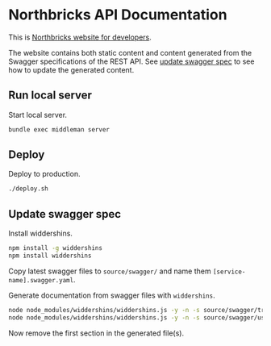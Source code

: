 # Northbricks API Documentation

This is [Northbricks website for developers](http://www.northbricks.io).

The website contains both static content and content generated from the Swagger specifications of the REST API. See [update swagger spec](#update-swagger-spec) to see how to update the generated content.

## Run local server

Start local server.
```sh
bundle exec middleman server
```

## Deploy

Deploy to production.
```sh
./deploy.sh
```

## Update swagger spec

Install widdershins.
```sh
npm install -g widdershins
npm install widdershins
```

Copy latest swagger files to `source/swagger/` and name them `[service-name].swagger.yaml`.

Generate documentation from swagger files with `widdershins`.
```sh
node node_modules/widdershins/widdershins.js -y -n -s source/swagger/transaction.swagger.yaml -o source/includes/_transaction.swagger.md
node node_modules/widdershins/widdershins.js -y -n -s source/swagger/user.swagger.yaml -o source/includes/_user.swagger.md
```

Now remove the first section in the generated file(s).
